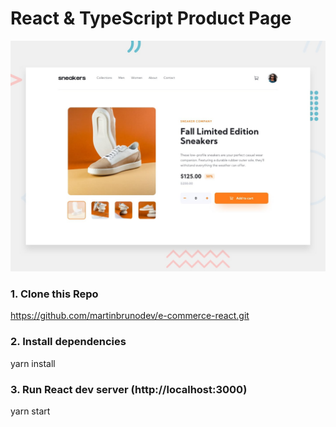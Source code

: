# React & TypeScript Product Page

![Design preview for the E-commerce product page coding challenge](./design/desktop-preview.jpg)

### 1. Clone this Repo
https://github.com/martinbrunodev/e-commerce-react.git
### 2. Install dependencies
yarn install
### 3. Run React dev server (http://localhost:3000)
yarn start

